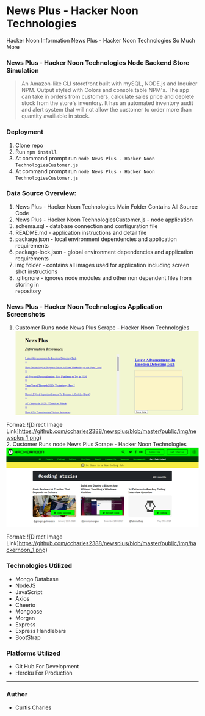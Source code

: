 # News Plus - Hacker Noon Technologies
Hacker Noon Information News Plus - Hacker Noon Technologies So Much More

### News Plus - Hacker Noon Technologies Node Backend Store Simulation

>An Amazon-like CLI storefront built with mySQL, NODE.js and Inquirer NPM. Output styled with Colors and console.table NPM's. The app can take in orders from customers, calculate sales price and deplete stock from the store's inventory. It has an automated inventory audit and alert system that will not allow the customer to order more than quantity availiable in stock.

### Deployment

1. Clone repo
2. Run `npm install`
3. At command prompt run `node News Plus - Hacker Noon TechnologiesCustomer.js`
4. At command prompt run `node News Plus - Hacker Noon TechnologiesCustomer.js`

### Data Source Overview:
1.  News Plus - Hacker Noon Technologies Main Folder Contains All Source Code
2.  News Plus - Hacker Noon TechnologiesCustomer.js - node application 
3.  schema.sql - database connection and configuration file
4.  README.md - application instructions and detail file
5.  package.json - local environment dependencies and application requirements
6.  package-lock.json - global environment dependencies and application requirements
7.  img folder - contains all images used for application including screen shot instructions
8.  .gitignore - ignores node modules and other non dependent files from storing in         
    repository 


### News Plus - Hacker Noon Technologies Application Screenshots 

1. Customer Runs node News Plus Scrape - Hacker Noon Technologies 
![GitHub Logo](public/img/newsplus_1.png)

Format: ![Direct Image Link]https://github.com/ccharles2388/newsplus/blob/master/public/img/newsplus_1.png)
<br>
2. Customer Runs node News Plus Scrape - Hacker Noon Technologies 
![GitHub Logo](public/img/hackernoon_1.png)

Format: ![Direct Image Link]https://github.com/ccharles2388/newsplus/blob/master/public/img/hackernoon_1.png)
<br>


### Technologies Utilized

* Mongo Database
* NodeJS
* JavaScript
* Axios
* Cheerio
* Mongoose
* Morgan
* Express
* Express Handlebars
* BootStrap

### Platforms Utilized

* Git Hub For Development
* Heroku For Production

---

### Author

* Curtis Charles